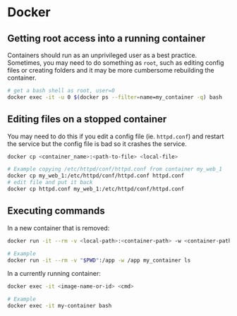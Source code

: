 # Docker

## Getting root access into a running container

Containers should run as an unprivileged user as a best practice.
Sometimes, you may need to do something as `root`, such as editing config files
or creating folders and it may be more cumbersome rebuilding the container.

```bash
# get a bash shell as root, user=0
docker exec -it -u 0 $(docker ps --filter=name=my_container -q) bash
```

## Editing files on a stopped container

You may need to do this if you edit a config file (ie. `httpd.conf`) and
restart the service but the config file is bad so it crashes the service.

```bash
docker cp <container_name>:<path-to-file> <local-file>

# Example copying /etc/httpd/conf/httpd.conf from container my_web_1
docker cp my_web_1:/etc/httpd/conf/httpd.conf httpd.conf
# edit file and put it back
docker cp httpd.conf my_web_1:/etc/httpd/conf/httpd.conf
```

## Executing commands

In a new container that is removed:

```bash
docker run -it --rm -v <local-path>:<container-path> -w <container-path> <image-name> <cmd>

# Example
docker run -it --rm -v "$PWD":/app -w /app my_container ls
```

In a currently running container:

```bash
docker exec -it <image-name-or-id> <cmd>

# Example
docker exec -it my-container bash
```
